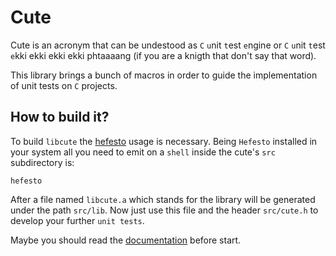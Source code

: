 # Cute

Cute is an acronym that can be undestood as ``C`` ``u``nit ``t``est ``e``ngine or
``C`` ``u``nit ``t``est ``e``kki ekki ekki ekki phtaaaang (if you are a knigth that don't say that word).

This library brings a bunch of macros in order to guide the implementation of unit tests on ``C`` projects.

## How to build it?

To build ``libcute`` the [hefesto](https://github.com/rafael-santiago/hefesto.git) usage is necessary. Being
``Hefesto`` installed in your system all you need to emit on a ``shell`` inside the cute's ``src`` subdirectory is:

``hefesto``

After a file named ``libcute.a`` which stands for the library will be generated under the path ``src/lib``.
Now just use this file and the header ``src/cute.h`` to develop your further ``unit tests``.

Maybe you should read the [documentation](https://github.com/rafael-santiago/cute/doc/README.md) before start.
